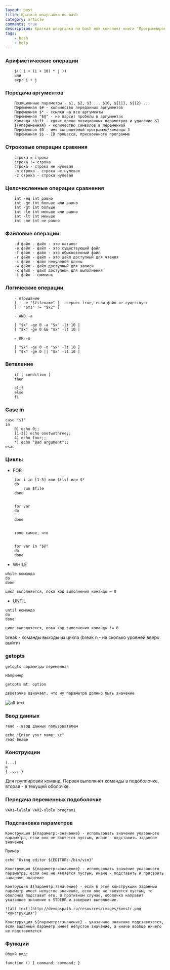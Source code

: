 ```yaml
---
layout: post
title: Краткая шпаргалка по bash
category: article
comments: true
description: Краткая шпаргалка по bash или конспект книги "Программирование командных оболочек в Unix, Linux и OS X"
tags:
    - bash
    - help
---
```


### Арифметические операции

```
    $(( i + (i + 10) * j ))
    или
    expr i + j

```

### Передача аргументов

```
    Позиционные параметры - $1, $2, $3 ... $10, ${11}, ${12} ...
    Переменная $# - количество переданных аргументов
    Переменная $* - ссылка на все аргументы
    Переменная "$@" - не парсит пробелы в аргументах 
    Команда shift - сдвиг влево позиционных параметров и удаление $1
    ${#переменная} - количество символов в переменной
    Переменная $0 - имя выполняемой программы/команды 3
    Переменная $$ - ID процесса, присвоенного программе
```

### Строковые операции сравения

```
    строка = строка
    строка != строка
    строка - строка не нулевая
    -n строка - строка не нулевая
    -z строка - строка нулевая
```

### Целочисленные операции сравнения

```
    int -eq int равно
    int -ge int больше или равно
    int -gt int больше
    int -le int меньше или равно
    int -lt int меньше
    int -ne int не равно
```

### Файловые операции:

```
    -d файл - файл - это каталог
    -e файл - файл - это существующий файл
    -f файл - файл - это обыкновенный файл
    -r файл - файл - это файл доступный для чтения
    -s файл - файл ненулевой длины
    -w файл - файл доступный для записи
    -x файл - файл доступный для выполнения
    -L файл - симлинк
```

### Логические операции

```
    - отрицание
    [ ! -e "$filename" ] - вернет true, если файл не существует
    [ ! "$x1" != "$x2" ]

    - AND -a

    [ "$x" -ge 0 -a "$x" -lt 10 ]
    [ "$x" -ge 0 && "$x" -lt 10 ]

    - OR -o

    [ "$x" -ge 0 -o "$x" -lt 10 ]
    [ "$x" -ge 0 || "$x" -lt 10 ]
```


### Ветвление

```
    if [ condition ]
    then

    elif
    else
    fi
```

### Case in

```
case "$1"
in
    0) echo 0;;
    [1-3]) echo onetwothree;;
    4) echo four;;
    *) echo "Bad argument";;
esac
```

### Циклы

- FOR

```
    for i in [1-5] или $(ls) или $*
    do
        run $file
    done


    for var
    do

    done 

    
    тоже самое, что


    for var in "$@"
    do
    done
```

- WHILE

```
while команда
do
done

цикл выполняется, пока код выполнения команды = 0
```

- UNTIL

```
until команда
do
done

цикл выполняется, пока код выполнения команды != 0
```

break - команды выходы из цикла (break n  - на сколько уровней вверх выйти)

### getopts

```
getopts параметры переменная

Например 

getopts mt: option

двоеточие означает, что ну параметра должно быть значение
```

![alt text](http://devopspath.ru/resources/images/getopts.png")

### Ввод данных

```
read - ввод данных пользователем

echo "Enter your name: \c"
read $name
```

### Конструкции

```
(...) 
и
{ ...; }

```
Для группировки команд. Первая выполянет команды в подоболочке, вторая - в текущей оболочке.

### Передача переменных подоболочке

```
VAR1=lalala VAR2-ololo program1
```

### Подстановка параметров

```
Конструкция ${параметр:-значение} - использовать значение указанного параметра, если оно не является пустым, иначе - подставить заданное значение

Пример:

echo "Using editor ${EDITOR:-/bin/vim}"

Конструкция ${параметр:=значение} - использовать значение указанного параметра, если оно не является пустым, иначе - подставить и присвоить заданное значение

Контрукция ${параметр:?значение} - если в этой конструкции заданный параметр имеет непустое значение, если оно не является пустым, то оболочка подставит его. В противном случае, оболочка направит указанное значение в STDERR и завершит выполнение.

![alt text](http://devopspath.ru/resources/images/konstr.png "конструкция")

Констурукция ${параметр:+значение} - указанное значение подставляется, если заданный параметр имеет непустое значение, а иначе вообще ничего не подставляется
```

### Функции

```
Общий вид:

function () { command; command; }
```
